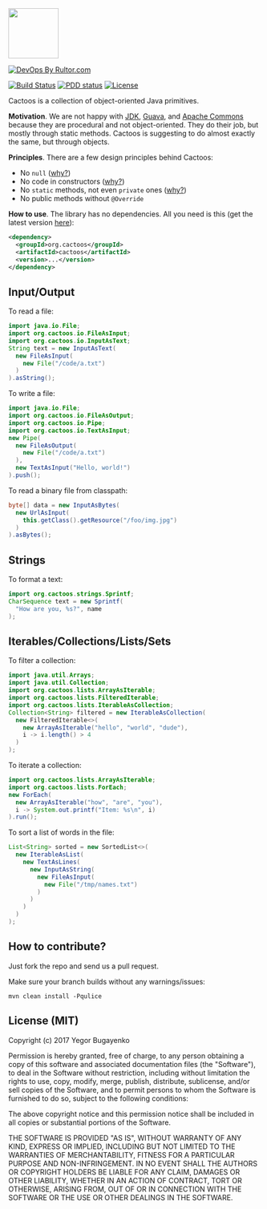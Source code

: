 <img src="http://cf.jare.io/?u=http%3A%2F%2Fwww.yegor256.com%2Fimages%2Fbooks%2Felegant-objects%2Fcactus.svg" height="100px" />

[![DevOps By Rultor.com](http://www.rultor.com/b/yegor256/cactoos)](http://www.rultor.com/p/yegor256/cactoos)

[![Build Status](https://travis-ci.org/yegor256/cactoos.svg?branch=master)](https://travis-ci.org/yegor256/cactoos)
[![PDD status](http://www.0pdd.com/svg?name=yegor256/cactoos)](http://www.0pdd.com/p?name=yegor256/cactoos)
[![License](https://img.shields.io/badge/license-MIT-green.svg)](https://github.com/yegor256/takes/blob/master/LICENSE.txt)

Cactoos is a collection of object-oriented Java primitives.

**Motivation**.
We are not happy with
[JDK](https://en.wikipedia.org/wiki/Java_Development_Kit),
[Guava](https://github.com/google/guava), and
[Apache Commons](https://commons.apache.org/) because
they are procedural and not object-oriented. They do their job,
but mostly through static methods. Cactoos is suggesting
to do almost exactly the same, but through objects.

**Principles**.
There are a few design principles behind Cactoos:

  * No `null` ([why?](http://www.yegor256.com/2014/05/13/why-null-is-bad.html))
  * No code in constructors ([why?](http://www.yegor256.com/2015/05/07/ctors-must-be-code-free.html))
  * No `static` methods, not even `private` ones ([why?](http://www.yegor256.com/2017/02/07/private-method-is-new-class.html))
  * No public methods without `@Override`

**How to use**.
The library has no dependencies. All you need is this
(get the latest version [here](https://github.com/yegor256/cactoos/releases)):

```xml
<dependency>
  <groupId>org.cactoos</groupId>
  <artifactId>cactoos</artifactId>
  <version>...</version>
</dependency>
```

## Input/Output

To read a file:

```java
import java.io.File;
import org.cactoos.io.FileAsInput;
import org.cactoos.io.InputAsText;
String text = new InputAsText(
  new FileAsInput(
    new File("/code/a.txt")
  )
).asString();
```

To write a file:

```java
import java.io.File;
import org.cactoos.io.FileAsOutput;
import org.cactoos.io.Pipe;
import org.cactoos.io.TextAsInput;
new Pipe(
  new FileAsOutput(
    new File("/code/a.txt")
  ),
  new TextAsInput("Hello, world!")
).push();
```

To read a binary file from classpath:

```java
byte[] data = new InputAsBytes(
  new UrlAsInput(
    this.getClass().getResource("/foo/img.jpg")
  )
).asBytes();
```

## Strings

To format a text:

```java
import org.cactoos.strings.Sprintf;
CharSequence text = new Sprintf(
  "How are you, %s?", name
);
```

## Iterables/Collections/Lists/Sets

To filter a collection:

```java
import java.util.Arrays;
import java.util.Collection;
import org.cactoos.lists.ArrayAsIterable;
import org.cactoos.lists.FilteredIterable;
import org.cactoos.lists.IterableAsCollection;
Collection<String> filtered = new IterableAsCollection(
  new FilteredIterable<>(
    new ArrayAsIterable("hello", "world", "dude"),
    i -> i.length() > 4
  )
);
```

To iterate a collection:

```java
import org.cactoos.lists.ArrayAsIterable;
import org.cactoos.lists.ForEach;
new ForEach(
  new ArrayAsIterable("how", "are", "you"),
  i -> System.out.printf("Item: %s\n", i)
).run();
```

To sort a list of words in the file:

```java
List<String> sorted = new SortedList<>(
  new IterableAsList(
    new TextAsLines(
      new InputAsString(
        new FileAsInput(
          new File("/tmp/names.txt")
        )
      )
    )
  )
);
```

## How to contribute?

Just fork the repo and send us a pull request.

Make sure your branch builds without any warnings/issues:

```
mvn clean install -Pqulice
```

## License (MIT)

Copyright (c) 2017 Yegor Bugayenko

Permission is hereby granted, free of charge, to any person obtaining a copy
of this software and associated documentation files (the "Software"), to deal
in the Software without restriction, including without limitation the rights
to use, copy, modify, merge, publish, distribute, sublicense, and/or sell
copies of the Software, and to permit persons to whom the Software is
furnished to do so, subject to the following conditions:

The above copyright notice and this permission notice shall be included
in all copies or substantial portions of the Software.

THE SOFTWARE IS PROVIDED "AS IS", WITHOUT WARRANTY OF ANY KIND, EXPRESS OR
IMPLIED, INCLUDING BUT NOT LIMITED TO THE WARRANTIES OF MERCHANTABILITY,
FITNESS FOR A PARTICULAR PURPOSE AND NON-INFRINGEMENT. IN NO EVENT SHALL THE
AUTHORS OR COPYRIGHT HOLDERS BE LIABLE FOR ANY CLAIM, DAMAGES OR OTHER
LIABILITY, WHETHER IN AN ACTION OF CONTRACT, TORT OR OTHERWISE, ARISING FROM,
OUT OF OR IN CONNECTION WITH THE SOFTWARE OR THE USE OR OTHER DEALINGS IN THE
SOFTWARE.
